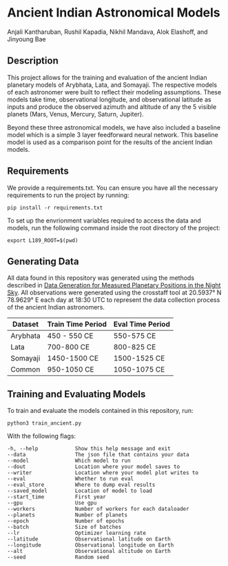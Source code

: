 # Ancient Indian Astronomical Models
Anjali Kantharuban, Rushil Kapadia, Nikhil Mandava, Alok Elashoff, and Jinyoung Bae

## Description

This project allows for the training and evaluation of the ancient Indian planetary models of Arybhata, Lata, and Somayaji. The respective models of each astronomer were built to reflect their modeling assumptions. These models take time, observational longitude, and observational latitude as inputs and produce the observed azimuth and altitude of any the 5 visible planets (Mars, Venus, Mercury, Saturn, Jupiter). 

Beyond these three astronomical models, we have also included a baseline model which is a simple 3 layer feedforward neural network. This baseline model is used as a comparison point for the results of the ancient Indian models.

## Requirements

We provide a requirements.txt. You can ensure you have all the necessary requirements to run the project by running:
```
pip install -r requirements.txt
```

To set up the envrionment variables required to access the data and models, run the following command inside the root directory of the project:
```
export L189_ROOT=$(pwd)
```

## Generating Data
All data found in this repository was generated using the methods described in [Data Generation for Measured Planetary Positions in the Night Sky](https://github.com/AlokElashoff/PSEG897). All observations were generated using the crosstaff tool at 20.5937° N 78.9629° E each day at 18:30 UTC to represent the data collection process of the ancient Indian astronomers.

| Dataset | Train Time Period | Eval Time Period |
| --- | --- | --- |
| Arybhata | 450 - 550 CE | 550-575 CE |
| Lata | 700-800 CE | 800-825 CE |
| Somayaji | 1450-1500 CE | 1500-1525 CE |
| Common | 950-1050 CE | 1050-1075 CE |

## Training and Evaluating Models
To train and evaluate the models contained in this repository, run:
```
python3 train_ancient.py
```
With the following flags: 
```
-h, --help            Show this help message and exit
--data                The json file that contains your data
--model               Which model to run
--dout                Location where your model saves to
--writer              Location where your model plot writes to
--eval                Whether to run eval
--eval_store          Where to dump eval results
--saved_model         Location of model to load
--start_time          First year
--gpu                 Use gpu
--workers             Number of workers for each dataloader
--planets             Number of planets
--epoch               Number of epochs
--batch               Size of batches
--lr                  Optimizer learning rate
--latitude            Observational latitude on Earth
--longitude           Observational longitude on Earth
--alt                 Observational altitude on Earth
--seed                Random seed
```
